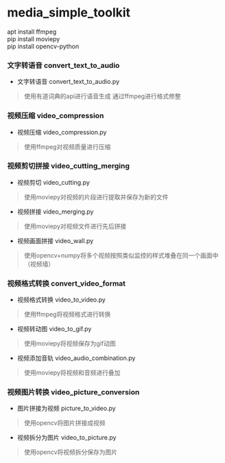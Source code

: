 # media_simple_toolkit

apt install ffmpeg  
pip install moviepy  
pip install opencv-python  

### 文字转语音 convert_text_to_audio
* 文字转语音 convert_text_to_audio.py
> 使用有道词典的api进行语音生成
> 通过ffmpeg进行格式修整
### 视频压缩 video_compression
* 视频压缩 video_compression.py
> 使用ffmpeg对视频质量进行压缩
### 视频剪切拼接 video_cutting_merging
* 视频剪切 video_cutting.py
> 使用moviepy对视频的片段进行提取并保存为新的文件
* 视频拼接 video_merging.py
> 使用moviepy对视频文件进行先后拼接
* 视频画面拼接 video_wall.py
> 使用opencv+numpy将多个视频按照类似监控的样式堆叠在同一个画面中（视频墙）
### 视频格式转换 convert_video_format
* 视频格式转换 video_to_video.py
> 使用ffmpeg将视频格式进行转换
* 视频转动图 video_to_gif.py
> 使用moviepy将视频保存为gif动图
* 视频添加音轨 video_audio_combination.py
> 使用moviepy将视频和音频进行叠加
### 视频图片转换 video_picture_conversion
* 图片拼接为视频 picture_to_video.py
> 使用opencv将图片拼接成视频
* 视频拆分为图片 video_to_picture.py
> 使用opencv将视频拆分保存为图片

